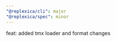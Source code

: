 ```yaml
---
"@replexica/cli": major
"@replexica/spec": minor
---
```


feat: added tmx loader and format changes
